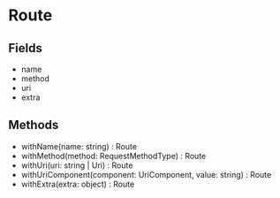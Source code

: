 # Route

## Fields

- name
- method
- uri
- extra

## Methods

- withName(name: string) : Route
- withMethod(method: RequestMethodType) : Route
- withUri(uri: string | Uri) : Route
- withUriComponent(component: UriComponent, value: string) : Route
- withExtra(extra: object) : Route
